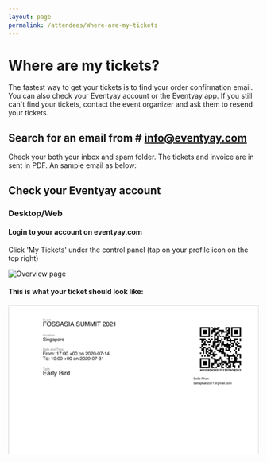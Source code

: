 ```yaml
---
layout: page
permalink: /attendees/Where-are-my-tickets
---
```



# Where are my tickets?


The fastest way to get your tickets is to find your order confirmation email. You can also check your Eventyay account or the Eventyay app. If you still can't 
find your tickets, contact the event organizer and ask them to resend your tickets.


## Search for an email from # info@eventyay.com
Check your both your inbox and spam folder. The tickets and invoice are in sent in PDF. An sample email as below:


## Check your Eventyay account

### Desktop/Web


#### Login to your account on eventyay.com


Click 'My Tickets' under the control panel (tap on your profile icon on the top right)


![Overview page](/images/where-is-my-ticket-1.png)


#### This is what your ticket should look like: 


![Speakers](/images/Ticket-Sample.png)




